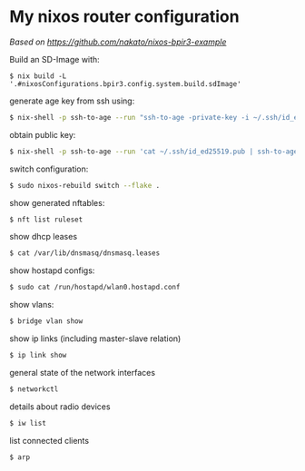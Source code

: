 # My nixos router configuration

_Based on https://github.com/nakato/nixos-bpir3-example_

Build an SD-Image with:

```
$ nix build -L '.#nixosConfigurations.bpir3.config.system.build.sdImage'
```

generate age key from ssh using:

```sh
$ nix-shell -p ssh-to-age --run "ssh-to-age -private-key -i ~/.ssh/id_ed25519 > ~/.config/sops/age/keys.txt"

```

obtain public key:

```sh
$ nix-shell -p ssh-to-age --run 'cat ~/.ssh/id_ed25519.pub | ssh-to-age'
```

switch configuration:

```sh
$ sudo nixos-rebuild switch --flake .
```

show generated nftables:

```sh
$ nft list ruleset
```

show dhcp leases

```sh
$ cat /var/lib/dnsmasq/dnsmasq.leases
```

show hostapd configs:

```sh
$ sudo cat /run/hostapd/wlan0.hostapd.conf
```

show vlans:

```sh
$ bridge vlan show
```

show ip links (including master-slave relation)

```sh
$ ip link show
```

general state of the network interfaces

```sh
$ networkctl
```

details about radio devices

```sh
$ iw list
```

list connected clients

```sh
$ arp
```
